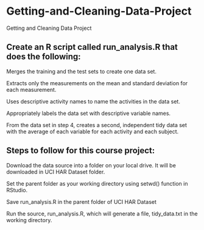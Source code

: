 # Getting-and-Cleaning-Data-Project
Getting and Cleaning Data Project


Create an R script called run_analysis.R that does the following:
-------------------------------------------------------------------------------------
Merges the training and the test sets to create one data set.

Extracts only the measurements on the mean and standard deviation for each measurement. 

Uses descriptive activity names to name the activities in the data set.

Appropriately labels the data set with descriptive variable names. 

From the data set in step 4, creates a second, independent tidy data set with the average of each variable for each activity and each subject.

Steps to follow for this course project:
----------------------------------------------------
Download the data source into a folder on your local drive. It will be downloaded in UCI HAR Dataset folder.

Set the parent folder as your working directory using setwd() function in RStudio.

Save run_analysis.R in the parent folder of UCI HAR Dataset

Run the source, run_analysis.R, which will generate a file, tidy_data.txt in the working directory.

